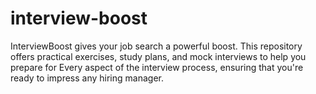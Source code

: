 # interview-boost
InterviewBoost gives your job search a powerful boost. This repository offers practical exercises, study plans, and mock interviews to help you prepare for Every aspect of the interview process, ensuring that you're ready to impress any hiring manager.
